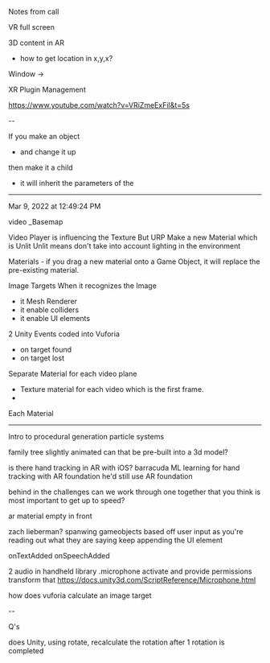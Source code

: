 
Notes from call

VR full screen

3D content in AR
- how to get location in x,y,x?

Window -> 

XR Plugin Management


https://www.youtube.com/watch?v=VRiZmeExFiI&t=5s


--

If you make an object
- and change it up


then make it a child 
- it will inherit the parameters of the 

---

Mar 9, 2022 at 12:49:24 PM

video 
_Basemap

Video Player is influencing the Texture 
But URP 
Make a new Material which is Unlit 
Unlit means don't take into account lighting in the environment

Materials - if you drag a new material onto a Game Object, it will replace the pre-existing material.

Image Targets
When it recognizes the Image
- it Mesh Renderer
- it enable colliders
- it enable UI elements

2 Unity Events coded into Vuforia 
- on target found
- on target lost 

Separate Material for each video plane 
- Texture material for each video which is the first frame. 
- 

Each Material 


---

Intro to procedural generation particle systems


family tree
slightly animated
can that be pre-built into a 3d model?


is there hand tracking in AR with iOS?
barracuda ML learning for hand tracking 
with AR foundation 
he'd still use AR foundation


behind in the challenges
can we work through one together that you think is most important to get up to speed?


ar material 
empty in front

zach lieberman? 
spanwing gameobjects based off user input
as you're reading out what they are saying
keep appending the UI element

onTextAdded
onSpeechAdded


2
audio in 
handheld library
.microphone
activate and provide permissions
transform that 
https://docs.unity3d.com/ScriptReference/Microphone.html

how does vuforia calculate an image target 

--

Q's 

does Unity, using rotate, recalculate the rotation after 1 rotation is completed


